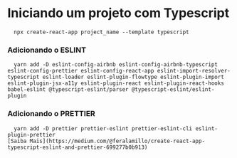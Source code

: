 # Iniciando um projeto com Typescript

```shell
  npx create-react-app project_name --template typescript
```

### Adicionando o ESLINT

```shell
  yarn add -D eslint-config-airbnb eslint-config-airbnb-typescript eslint-config-prettier eslint-config-react-app eslint-import-resolver-typescript eslint-loader eslint-plugin-flowtype eslint-plugin-import eslint-plugin-jsx-a11y eslint-plugin-react eslint-plugin-react-hooks babel-eslint @typescript-eslint/parser @typescript-eslint/eslint-plugin
```

### Adicionando o PRETTIER

```shell
  yarn add -D prettier prettier-eslint prettier-eslint-cli eslint-plugin-prettier
[Saiba Mais](https://medium.com/@feralamillo/create-react-app-typescript-eslint-and-prettier-699277b0b913)
